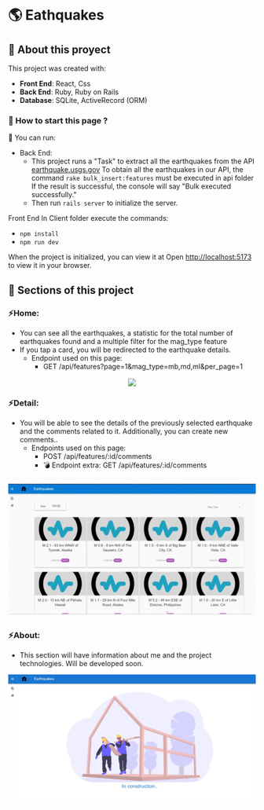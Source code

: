 # 🌎 Eathquakes

## 📌 About this proyect

This project was created with:
- __Front End__: React, Css
- __Back End__: Ruby, Ruby on Rails
- __Database__: SQLite, ActiveRecord (ORM)

### 📌 How to start this page ?

📍 You can run:

- Back End: 
  - This project runs a "Task" to extract all the earthquakes from the API [earthquake.usgs.gov](https://earthquake.usgs.gov/earthquakes/feed/v1.0/summary/all_month.geojson)
  To obtain all the earthquakes in our API, the command `rake bulk_insert:features` must be executed in api folder
  If the result is successful, the console will say "Bulk executed successfully."
  - Then run `rails server` to initialize the server.

Front End
In Client folder execute the commands: 
  - `npm install` 
  - `npm run dev`

When the project is initialized, you can view it at
Open [http://localhost:5173](http://localhost:5173) to view it in your browser.

## 📌 Sections of this project

### ⚡️Home:
- You can see all the earthquakes, a statistic for the total number of earthquakes found and a multiple filter for the mag_type feature
- If you tap a card, you will be redirected to the earthquake details.
  - Endpoint used on this page:
    - GET /api/features?page=1&mag_type=mb,md,ml&per_page=1
<div align="center"> 
    <img align="center" src='./client/src/assets/projectsViews/home.gif'></img>
</div>

### ⚡️Detail:
- You will be able to see the details of the previously selected earthquake and the comments related to it. Additionally, you can create new comments..
  - Endpoints used on this page: 
    - POST /api/features/:id/comments
    - 💣 Endpoint extra: GET /api/features/:id/comments
<div align="center"> 
    <img align="center" src='./client/src/assets/projectsViews/detail.gif'></img>
</div>

### ⚡️About:
- This section will have information about me and the project technologies. Will be developed soon.
<div align="center"> 
    <img align="center" src='./client/src/assets/projectsViews/about.jpeg'></img>
</div>
